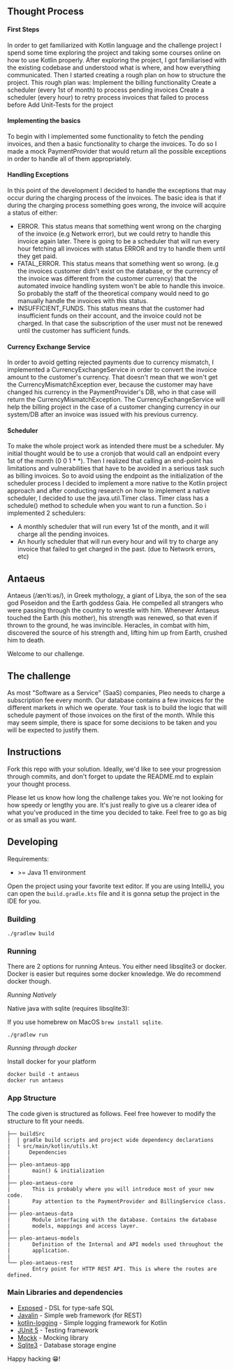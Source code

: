 ## Thought Process

#### First Steps
In order to get familiarized with Kotlin language and the challenge project I spend some time exploring the project and taking some courses online on how to use Kotlin properly. After exploring the project, I got familiarised with the existing codebase and understood what is where, and how everything communicated. Then I started creating a rough plan on how to structure the project. This rough plan was:
Implement the billing functionality
Create a scheduler (every 1st of month) to process pending invoices
Create a scheduler (every hour) to retry process invoices that failed to process before
Add Unit-Tests for the project
#### Implementing the basics
To begin with I implemented some functionality to fetch the pending invoices, and then a basic functionality to charge the invoices. To do so I made a mock PaymentProvider that would return all the possible exceptions in order to handle all of them appropriately.
#### Handling Exceptions
In this point of the development I decided to handle the exceptions that may occur during the charging process of the invoices. The basic idea is that if during the charging process something goes wrong, the invoice will acquire a status of either:
- ERROR. This status means that something went wrong on the charging of the invoice (e.g Network error), but we could retry to handle this invoice again later. There is going to be a scheduler that will run every hour fetching all invoices with status ERROR and try to handle them until they get paid.
- FATAL_ERROR. This status means that something went so wrong. (e.g the invoices customer didn't exist on the database, or the currency of the invoice was different from the customer currency) that the automated invoice handling system won't be able to handle this invoice. So probably the staff of the theoretical company would need to go manually handle the invoices with this status.
- INSUFFICIENT_FUNDS. This status means that the customer had insufficient funds on their account, and the invoice could not be charged. In that case the subscription of the user must not be renewed until the customer has sufficient funds.
#### Currency Exchange Service 
In order to avoid getting rejected payments due to currency mismatch, I implemented a CurrencyExchangeService in order to convert the invoice amount to the customer's currency. That doesn't mean that we won't get the CurrencyMismatchException ever, because the customer may have changed his currency in the PaymentProvider's DB, who in that case will return the CurrencyMismatchException. The CurrencyExchangeService will help the billing project in the case of a customer changing currency in our system/DB after an invoice was issued with his previous currency. 
#### Scheduler
To make the whole project work as intended there must be a scheduler. My initial thought would be to use a cronjob that would call an endpoint every 1st of the month (0 0 1 * *). Then I realized that calling an end-point has limitations and vulnerabilities that have to be avoided in a serious task such as billing invoices. So to avoid using the endpoint as the initialization of the scheduler process I decided to implement a more native to the Kotlin project approach and after conducting research on how to implement a native scheduler, I decided to use the java.util.Timer class. Timer class has a schedule() method to schedule when you want to run a function. So i implemented 2 schedulers:
- A monthly scheduler that will run every 1st of the month, and it will charge all the pending invoices. 
- An hourly scheduler that will run every hour and will try to charge any invoice that failed to get charged in the past. (due to Network errors, etc)


## Antaeus

Antaeus (/ænˈtiːəs/), in Greek mythology, a giant of Libya, the son of the sea god Poseidon and the Earth goddess Gaia. He compelled all strangers who were passing through the country to wrestle with him. Whenever Antaeus touched the Earth (his mother), his strength was renewed, so that even if thrown to the ground, he was invincible. Heracles, in combat with him, discovered the source of his strength and, lifting him up from Earth, crushed him to death.

Welcome to our challenge.

## The challenge

As most "Software as a Service" (SaaS) companies, Pleo needs to charge a subscription fee every month. Our database contains a few invoices for the different markets in which we operate. Your task is to build the logic that will schedule payment of those invoices on the first of the month. While this may seem simple, there is space for some decisions to be taken and you will be expected to justify them.

## Instructions

Fork this repo with your solution. Ideally, we'd like to see your progression through commits, and don't forget to update the README.md to explain your thought process.

Please let us know how long the challenge takes you. We're not looking for how speedy or lengthy you are. It's just really to give us a clearer idea of what you've produced in the time you decided to take. Feel free to go as big or as small as you want.

## Developing

Requirements:
- \>= Java 11 environment

Open the project using your favorite text editor. If you are using IntelliJ, you can open the `build.gradle.kts` file and it is gonna setup the project in the IDE for you.

### Building

```
./gradlew build
```

### Running

There are 2 options for running Anteus. You either need libsqlite3 or docker. Docker is easier but requires some docker knowledge. We do recommend docker though.

*Running Natively*

Native java with sqlite (requires libsqlite3):

If you use homebrew on MacOS `brew install sqlite`.

```
./gradlew run
```

*Running through docker*

Install docker for your platform

```
docker build -t antaeus
docker run antaeus
```

### App Structure
The code given is structured as follows. Feel free however to modify the structure to fit your needs.
```
├── buildSrc
|  | gradle build scripts and project wide dependency declarations
|  └ src/main/kotlin/utils.kt 
|      Dependencies
|
├── pleo-antaeus-app
|       main() & initialization
|
├── pleo-antaeus-core
|       This is probably where you will introduce most of your new code.
|       Pay attention to the PaymentProvider and BillingService class.
|
├── pleo-antaeus-data
|       Module interfacing with the database. Contains the database 
|       models, mappings and access layer.
|
├── pleo-antaeus-models
|       Definition of the Internal and API models used throughout the
|       application.
|
└── pleo-antaeus-rest
        Entry point for HTTP REST API. This is where the routes are defined.
```

### Main Libraries and dependencies
* [Exposed](https://github.com/JetBrains/Exposed) - DSL for type-safe SQL
* [Javalin](https://javalin.io/) - Simple web framework (for REST)
* [kotlin-logging](https://github.com/MicroUtils/kotlin-logging) - Simple logging framework for Kotlin
* [JUnit 5](https://junit.org/junit5/) - Testing framework
* [Mockk](https://mockk.io/) - Mocking library
* [Sqlite3](https://sqlite.org/index.html) - Database storage engine

Happy hacking 😁!
